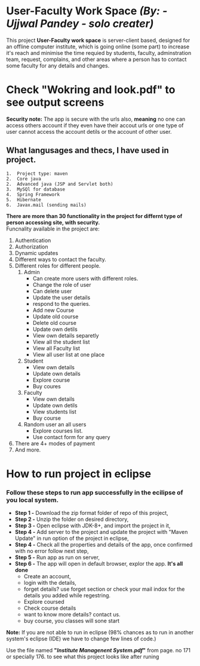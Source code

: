 # User-Faculty Work Space *(By: - Ujjwal Pandey - solo creater)*
This project **User-Faculty work space** is server-client based, designed for an offline computer institute, which is going online (some part) to increase it's reach and minimise the time requied by students, faculty, adminstration team, request, complains, and other areas where a person has to contact some faculty for any details and changes.


# Check "Wokring and look.pdf" to see output screens

**Security note:**
The app is secure with the urls also, **meaning** no one can access others account if they even have their accout urls or one type of user cannot access the account detils or the account of other user.

## What langusages and thecs, I have used in project.
    1.  Project type: maven
    2.  Core java
    2.  Advanced java (JSP and Servlet both)
    3.  MySQl for database
    4.  Spring Framework
    5.  Hibernate
    6.  Javax.mail (sending mails)


**There are more than 30 functionality in the project for differnt type of person accessing site, with security.**\
Funcnality available in the project are:
1. Authentication 
2. Authorization
3. Dynamic updates
4. Different ways to contact the faculty.
5. Different roles for different people.
    1.  Admin
        - Can create more users with different roles.
        - Change the role of user
        - Can delete user
        - Update the user details
        - respond to the queries.
        - Add new Course
        - Update old course
        - Delete old course
        - Update own detils
        - View own details separetly
        - View all the student list
        - View all Faculty list
        - View all user list at one place
    2.  Student
        - View own details
        - Update own details
        - Explore course
        - Buy coures
    3.  Faculty
        - View own details 
        - Update own detils
        - View students list
        - Buy course
    4. Random user an all users
        - Explore courses list.
        - Use contact form for any query
6.  There are 4+ modes of payment
6.  And more.


# How to run project in eclipse
### Follow these steps to run app successfully in the ecilipse of you local system.

- **Step 1 -** Download the zip format folder of repo of this project,
- **Step 2 -** Unzip the folder on desired directory,
- **Step 3 -** Open eclipse with JDK-8+, and import the project in it,
- **Step 4 -** Add server to the project and update the project with "Maven Update" in run option of the project in eclipse, 
- **Step 4 -** Check all the properties and details of the app, once confirmed with no error follow next step,
- **Step 5 -** Run app as run on server,
- **Step 6 -** The app will open in default browser, explor the app. **It's all done**
    - Create an account,
    - login with the details,
    - forget details? use forget section or check your mail indox for the details you added while regestring.
    - Explore coursed
    - Check course details
    - want to know more details? contact us.
    - buy course, you classes will sone start


**Note:**   If you are not able to run in eclipse (98% chances as to run in another system's eclipse (IDE) we have to change few lines of code.)

Use the file named **"*Institute Managenent System.pdf*"** from page. no 171 or specially 176. to see what this project looks like after runing